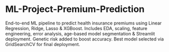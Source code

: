 # ML-Project-Premium-Prediction
End-to-end ML pipeline to predict health insurance premiums using Linear Regression, Ridge, Lasso &amp; XGBoost. Includes EDA, scaling, feature engineering, error analysis, age-based model segmentation &amp; Streamlit deployment. Genetic risk added to boost accuracy. Best model selected via GridSearchCV for final deployment.
